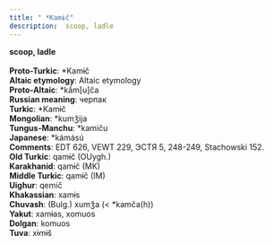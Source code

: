 ```yaml
---
title: " *Kamɨč"
description:  scoop, ladle
---
```

<p data-pagefind-weight="0.5">
<strong> scoop, ladle</strong><br><br>
<strong>Proto-Turkic</strong>:  *Kamɨč<br>
<strong>Altaic etymology</strong>:  Altaic etymology<br>
<strong> Proto-Altaic</strong>:  *kắm[u]ča<br>
<strong>Russian meaning</strong>:  черпак<br>
<strong>Turkic</strong>:  *Kamɨč<br>
<strong>Mongolian</strong>:  *kumǯija<br>
<strong>Tungus-Manchu</strong>:  *kamiču<br>
<strong>Japanese</strong>:  *kámású<br>
<strong>Comments</strong>:  EDT 626, VEWT 229, ЭСТЯ 5, 248-249, Stachowski 152.<br>
<strong>Old Turkic</strong>:  qamɨč (OUygh.)<br>
<strong>Karakhanid</strong>:  qamɨč (MK)<br>
<strong>Middle Turkic</strong>:  qamɨč (IM)<br>
<strong>Uighur</strong>:  qemič<br>
<strong>Khakassian</strong>:  xamɨs<br>
<strong>Chuvash</strong>:  (Bulg.) xumǯa (< *kamča(h))<br>
<strong>Yakut</strong>:  xamɨas, xomuos<br>
<strong>Dolgan</strong>:  komuos<br>
<strong>Tuva</strong>:  xɨmɨš<br>

</p>
